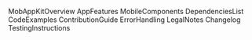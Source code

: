 MobAppKitOverview
AppFeatures
MobileComponents
DependenciesList
CodeExamples
ContributionGuide
ErrorHandling
LegalNotes
Changelog
TestingInstructions
